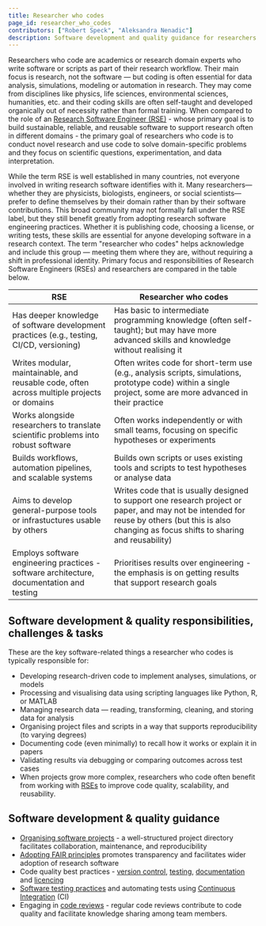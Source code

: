 ```yaml
---
title: Researcher who codes
page_id: researcher_who_codes
contributors: ["Robert Speck", "Aleksandra Nenadic"]
description: Software development and quality guidance for researchers who code
---
```


Researchers who code are academics or research domain experts who write software or scripts as part of their research workflow. 
Their main focus is research, not the software — but coding is often essential for data analysis, simulations, modeling or automation in research.
They may come from disciplines like physics, life sciences, environmental sciences, humanities, etc. and their 
coding skills are often self-taught and developed organically out of necessity rather than formal training.
When compared to the role of an [Research Software Engineer (RSE)](./research_software_engineer) - whose primary goal is to build sustainable, reliable, 
and reusable software to support research often in different domains - the primary goal of researchers who code is to 
conduct novel research and use code to solve domain-specific problems and they focus on scientific questions, experimentation, and data interpretation.

While the term RSE is well established in many countries, not everyone involved in writing research software identifies with it. 
Many researchers—whether they are physicists, biologists, engineers, or social scientists—prefer to define themselves by 
their domain rather than by their software contributions. This broad community may not formally fall under the RSE label, 
but they still benefit greatly from adopting research software engineering practices. 
Whether it is publishing code, choosing a license, or writing tests, these skills are essential for anyone developing 
software in a research context. 
The term "researcher who codes" helps acknowledge and include this group — meeting them where they are, without requiring a shift in professional identity.
Primary focus and responsibilities of Research Software Engineers (RSEs) and researchers are compared in the table below.

| RSE                                                                                        | Researcher who codes                                                                                                       |
|--------------------------------------------------------------------------------------------|----------------------------------------------------------------------------------------------------------------------------|
| Has deeper knowledge of software development practices (e.g., testing, CI/CD, versioning)  | Has basic to intermediate programming knowledge (often self-taught); but may have more advanced skills and knowledge without realising it                                                         |
| Writes modular, maintainable, and reusable code, often across multiple projects or domains | Often writes code for short-term use (e.g., analysis scripts, simulations, prototype code) within a single project, some are more advanced in their practice               |
| Works alongside researchers to translate scientific problems into robust software          | Often works independently or with small teams, focusing on specific hypotheses or experiments                                    |
| Builds workflows, automation pipelines, and scalable systems                               | Builds own scripts or uses existing tools and scripts to test hypotheses or analyse data                                   |
| Aims to develop general-purpose tools or infrastuctures usable by others                   | Writes code that is usually designed to support one research project or paper, and may not be intended for reuse by others (but this is also changing as focus shifts to sharing and reusability) |
| Employs software engineering practices - software architecture, documentation and testing  | Prioritises results over engineering - the emphasis is on getting results that support research goals                      |

## Software development & quality responsibilities, challenges & tasks

These are the key software-related things a researcher who codes is typically responsible for:

- Developing research-driven code to implement analyses, simulations, or models
- Processing and visualising data using scripting languages like Python, R, or MATLAB
- Managing research data — reading, transforming, cleaning, and storing data for analysis
- Organising project files and scripts in a way that supports reproducibility (to varying degrees)
- Documenting code (even minimally) to recall how it works or explain it in papers
- Validating results via debugging or comparing outcomes across test cases
- When projects grow more complex, researchers who code often benefit from working with [RSEs](./research_software_engineer) to improve code quality, scalability, and reusability.

## Software development & quality guidance

- [Organising software projects](./organising_software_projects) - a well-structured project directory facilitates collaboration, maintenance, and reproducibility
- [Adopting FAIR principles](./fair_rs) promotes transparency and facilitates wider adoption of research software
- Code quality best practices - [version control](./using_version_control), [testing](./testing_software), [documentation](./documenting_software) and [licencing](./licensing_software)
- [Software testing practices](./testing_software) and automating tests using [Continuous Integration](./ci_cd) (CI)
- Engaging in [code reviews](./code_review) - regular code reviews contribute to code quality and facilitate knowledge sharing among team members.
